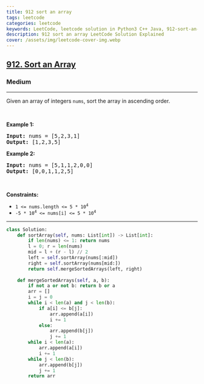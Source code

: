 ```yaml
---
title: 912 sort an array
tags: leetcode
categories: leetcode
keywords: LeetCode, leetcode solution in Python3 C++ Java, 912-sort-an-array solution
description: 912 sort an array LeetCode Solution Explained
cover: /assets/img/leetcode-cover-img.webp
---
```



<h2><a href="https://leetcode.com/problems/sort-an-array/">912. Sort an Array</a></h2><h3>Medium</h3><hr><div><p>Given an array of integers <code>nums</code>, sort the array in ascending order.</p>

<p>&nbsp;</p>
<p><strong>Example 1:</strong></p>
<pre><strong>Input:</strong> nums = [5,2,3,1]
<strong>Output:</strong> [1,2,3,5]
</pre><p><strong>Example 2:</strong></p>
<pre><strong>Input:</strong> nums = [5,1,1,2,0,0]
<strong>Output:</strong> [0,0,1,1,2,5]
</pre>
<p>&nbsp;</p>
<p><strong>Constraints:</strong></p>

<ul>
	<li><code>1 &lt;= nums.length &lt;= 5 * 10<sup>4</sup></code></li>
	<li><code>-5 * 10<sup>4</sup> &lt;= nums[i] &lt;= 5 * 10<sup>4</sup></code></li>
</ul>
</div>

---




```python
class Solution:
    def sortArray(self, nums: List[int]) -> List[int]:
        if len(nums) <= 1: return nums
        l = 0; r = len(nums)
        mid = l + (r - l) // 2
        left = self.sortArray(nums[:mid])
        right = self.sortArray(nums[mid:])
        return self.mergeSortedArrays(left, right)
    
    def mergeSortedArrays(self, a, b):
        if not a or not b: return b or a
        arr = []
        i = j = 0
        while i < len(a) and j < len(b):
            if a[i] <= b[j]:
                arr.append(a[i])
                i += 1
            else:
                arr.append(b[j])
                j += 1
        while i < len(a):
            arr.append(a[i])
            i += 1
        while j < len(b):
            arr.append(b[j])
            j += 1
        return arr
```
